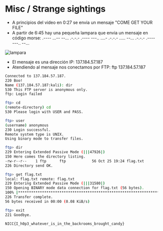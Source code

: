 # Misc / Strange sightings

+ A principios del video en 0:27 se envia un mensaje "COME GET YOUR FILE"
+ A partir de 6:45 hay una pequeña lampara que envia un mensaje en código morse: .---- ...-- --... .-.-.- .---- ---.. ....- .-.-.- ..... --... .-.-.- .---- ---.. --...

![lampara](https://github.com/user-attachments/assets/594fbca4-3d48-4b47-b7f2-1ff20683d3d7)

+ El mensaje es una dirección IP: 137.184.57.187
+ Atendiendo al mensaje nos conectamos por FTP: ftp 137.184.57.187 

``` bash
Connected to 137.184.57.187.
220 Boo!
Name (137.184.57.187:kali): dir
530 This FTP server is anonymous only.
ftp: Login failed

ftp> cd
(remote-directory) cd
530 Please login with USER and PASS.

ftp> user
(username) anonymous
230 Login successful.
Remote system type is UNIX.
Using binary mode to transfer files.

ftp> dir
229 Entering Extended Passive Mode (|||47926|)
150 Here comes the directory listing.
-rw-r--r--    1 ftp      ftp            56 Oct 25 19:24 flag.txt
226 Directory send OK.

ftp> get flag.txt
local: flag.txt remote: flag.txt
229 Entering Extended Passive Mode (|||31580|)
150 Opening BINARY mode data connection for flag.txt (56 bytes).
100% |*************************************************************************************************************************************************|    56        0.13 KiB/s    00:00 ETA
226 Transfer complete.
56 bytes received in 00:00 (0.08 KiB/s)

ftp> exit
221 Goodbye.
```

`NICC{I_h0p3_whatever_is_in_the_backrooms_brought_candy}`
